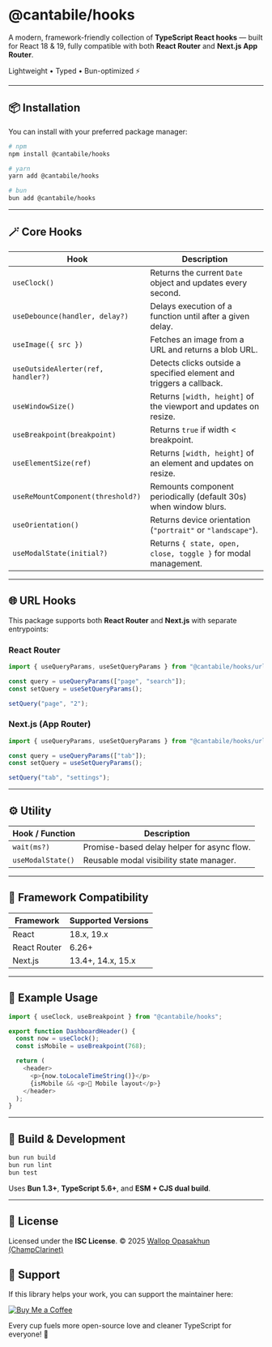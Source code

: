 # @cantabile/hooks

A modern, framework-friendly collection of **TypeScript React hooks** — built for React 18 & 19, fully compatible with both **React Router** and **Next.js App Router**.

Lightweight • Typed • Bun-optimized ⚡

---

## 📦 Installation

You can install with your preferred package manager:

```bash
# npm
npm install @cantabile/hooks

# yarn
yarn add @cantabile/hooks

# bun
bun add @cantabile/hooks
```

---

## 🪄 Core Hooks

| Hook                               | Description                                                         |
| ---------------------------------- | ------------------------------------------------------------------- |
| `useClock()`                       | Returns the current `Date` object and updates every second.         |
| `useDebounce(handler, delay?)`     | Delays execution of a function until after a given delay.           |
| `useImage({ src })`                | Fetches an image from a URL and returns a blob URL.                 |
| `useOutsideAlerter(ref, handler?)` | Detects clicks outside a specified element and triggers a callback. |
| `useWindowSize()`                  | Returns `[width, height]` of the viewport and updates on resize.    |
| `useBreakpoint(breakpoint)`        | Returns `true` if width < breakpoint.                               |
| `useElementSize(ref)`              | Returns `[width, height]` of an element and updates on resize.      |
| `useReMountComponent(threshold?)`  | Remounts component periodically (default 30s) when window blurs.    |
| `useOrientation()`                 | Returns device orientation (`"portrait"` or `"landscape"`).         |
| `useModalState(initial?)`          | Returns `{ state, open, close, toggle }` for modal management.      |

---

## 🌐 URL Hooks

This package supports both **React Router** and **Next.js** with separate entrypoints:

### React Router

```ts
import { useQueryParams, useSetQueryParams } from "@cantabile/hooks/url-react";

const query = useQueryParams(["page", "search"]);
const setQuery = useSetQueryParams();

setQuery("page", "2");
```

### Next.js (App Router)

```ts
import { useQueryParams, useSetQueryParams } from "@cantabile/hooks/url-next-app";

const query = useQueryParams(["tab"]);
const setQuery = useSetQueryParams();

setQuery("tab", "settings");
```

---

## ⚙️ Utility

| Hook / Function   | Description                                |
| ----------------- | ------------------------------------------ |
| `wait(ms?)`       | Promise-based delay helper for async flow. |
| `useModalState()` | Reusable modal visibility state manager.   |

---

## 🧩 Framework Compatibility

| Framework    | Supported Versions |
| ------------ | ------------------ |
| React        | 18.x, 19.x         |
| React Router | 6.26+              |
| Next.js      | 13.4+, 14.x, 15.x  |

---

## 🧠 Example Usage

```ts
import { useClock, useBreakpoint } from "@cantabile/hooks";

export function DashboardHeader() {
  const now = useClock();
  const isMobile = useBreakpoint(768);

  return (
    <header>
      <p>{now.toLocaleTimeString()}</p>
      {isMobile && <p>📱 Mobile layout</p>}
    </header>
  );
}

```

---

## 🧱 Build & Development

```bash
bun run build
bun run lint
bun test
```

Uses **Bun 1.3+**, **TypeScript 5.6+**, and **ESM + CJS dual build**.

---

## 🪪 License

Licensed under the **ISC License**.
© 2025 [Wallop Opasakhun (ChampClarinet)](https://github.com/champclarinet)

## 💖 Support

If this library helps your work, you can support the maintainer here:

[![Buy Me a Coffee](https://img.shields.io/badge/☕️-Buy%20Me%20a%20Coffee-orange)](https://buymeacoffee.com/champclarinet)

Every cup fuels more open-source love and cleaner TypeScript for everyone! 💫
